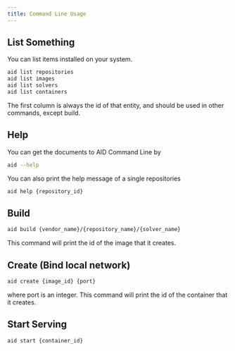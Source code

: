```yaml
---
title: Command Line Usage
---
```


## List Something

You can list items installed on your system.

```sh
aid list repositories
aid list images
aid list solvers
aid list containers
```

The first column is always the id of that entity, and should be used in other commands, except build.

## Help

You can get the documents to AID Command Line by

```sh
aid --help
```

You can also print the help message of a single repositories
```sh
aid help {repository_id}
```

## Build

```sh
aid build {vendor_name}/{repository_name}/{solver_name}
```

This command will print the id of the image that it creates.

## Create (Bind local network)

```sh
aid create {image_id} {port}
```

where port is an integer. This command will print the id of the container that it creates.

## Start Serving

```sh
aid start {container_id}
```